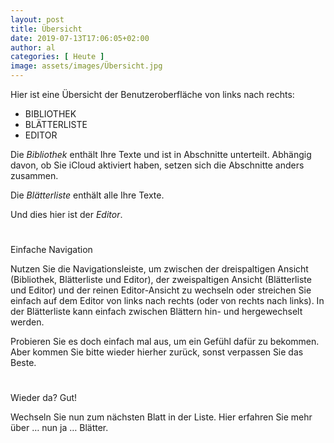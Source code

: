 ```yaml
---
layout: post
title: Übersicht
date: 2019-07-13T17:06:05+02:00
author: al
categories: [ Heute ]
image: assets/images/Übersicht.jpg
---
```


Hier ist eine Übersicht der Benutzeroberfläche von links nach rechts:

- BIBLIOTHEK
- BLÄTTERLISTE
- EDITOR

Die _Bibliothek_ enthält Ihre Texte und ist in Abschnitte unterteilt. Abhängig davon, ob Sie iCloud aktiviert haben, setzen sich die Abschnitte anders zusammen.

Die _Blätterliste_ enthält alle Ihre Texte.

Und dies hier ist der _Editor_.

#
Einfache Navigation

Nutzen Sie die Navigationsleiste, um zwischen der dreispaltigen Ansicht (Bibliothek, Blätterliste und Editor), der zweispaltigen Ansicht (Blätterliste und Editor) und der reinen Editor-Ansicht zu wechseln oder streichen Sie einfach auf dem Editor von links nach rechts (oder von rechts nach links). In der Blätterliste kann einfach zwischen Blättern hin- und hergewechselt werden.

Probieren Sie es doch einfach mal aus, um ein Gefühl dafür zu bekommen. Aber kommen Sie bitte wieder hierher zurück, sonst verpassen Sie das Beste.

#
Wieder da? Gut!

Wechseln Sie nun zum nächsten Blatt in der Liste. Hier erfahren Sie mehr über … nun ja … Blätter.

